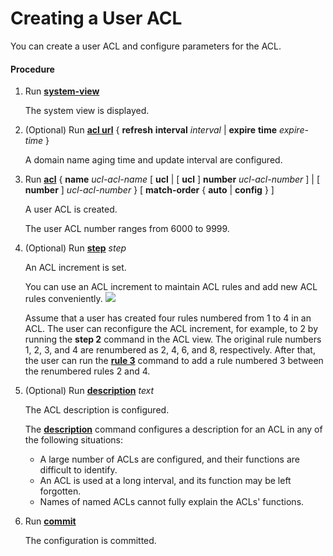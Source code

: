 Creating a User ACL
===================

You can create a user ACL and configure parameters for the ACL.

#### Procedure

1. Run [**system-view**](cmdqueryname=system-view)
   
   
   
   The system view is displayed.
2. (Optional) Run [**acl url**](cmdqueryname=acl+url+refresh+interval+expire+time) { **refresh** **interval** *interval* | **expire** **time** *expire-time* }
   
   
   
   A domain name aging time and update interval are configured.
3. Run [**acl**](cmdqueryname=acl+name+ucl+ucl+number+number+match-order+auto+config) { **name** *ucl-acl-name* [ **ucl** | [ **ucl** ] **number** *ucl-acl-number* ] | [ **number** ] *ucl-acl-number* } [ **match-order** { **auto** | **config** } ]
   
   
   
   A user ACL is created.
   
   The user ACL number ranges from 6000 to 9999.
4. (Optional) Run [**step**](cmdqueryname=step) *step*
   
   
   
   An ACL increment is set.
   
   
   
   You can use an ACL increment to maintain ACL rules and add new ACL rules conveniently. ![](../../../../public_sys-resources/note_3.0-en-us.png) 
   
   Assume that a user has created four rules numbered from 1 to 4 in an ACL. The user can reconfigure the ACL increment, for example, to 2 by running the **step 2** command in the ACL view. The original rule numbers 1, 2, 3, and 4 are renumbered as 2, 4, 6, and 8, respectively. After that, the user can run the [**rule 3**](cmdqueryname=rule+3) command to add a rule numbered 3 between the renumbered rules 2 and 4.
5. (Optional) Run [**description**](cmdqueryname=description) *text*
   
   
   
   The ACL description is configured.
   
   The [**description**](cmdqueryname=description) command configures a description for an ACL in any of the following situations:
   
   * A large number of ACLs are configured, and their functions are difficult to identify.
   * An ACL is used at a long interval, and its function may be left forgotten.
   * Names of named ACLs cannot fully explain the ACLs' functions.
6. Run [**commit**](cmdqueryname=commit)
   
   
   
   The configuration is committed.